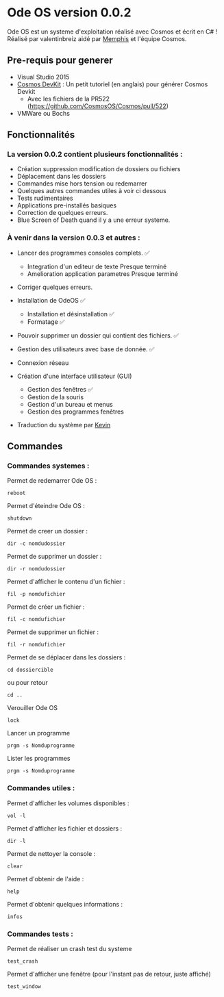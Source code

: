 # Ode OS version 0.0.2

Ode OS est un systeme d'exploitation réalisé avec Cosmos et écrit en C# ! Réalisé par valentinbreiz aidé par [Memphis](https://github.com/MichaelTheShifter/memphis) et l'équipe Cosmos.

## Pre-requis pour generer

* Visual Studio 2015
* [Cosmos DevKit](https://github.com/CosmosOS/Cosmos/wiki/Devkit) : Un petit tutoriel (en anglais) pour générer Cosmos Devkit
   - Avec les fichiers de la PR522 (https://github.com/CosmosOS/Cosmos/pull/522)
* VMWare ou Bochs


## Fonctionnalités
### La version 0.0.2 contient plusieurs fonctionnalités :
* Création suppression modification de dossiers ou fichiers
* Déplacement dans les dossiers
* Commandes mise hors tension ou redemarrer
* Quelques autres commandes utiles à voir ci dessous
* Tests rudimentaires
* Applications pre-installés basiques
* Correction de quelques erreurs.
* Blue Screen of Death quand il y a une erreur systeme.

### À venir dans la version 0.0.3 et autres :
* Lancer des programmes consoles complets.                        :white_check_mark:
  - Integration d'un editeur de texte                             Presque terminé
  - Amelioration application parametres                           Presque terminé

* Corriger quelques erreurs.
* Installation de OdeOS                                           :white_check_mark:
  - Installation et désinstallation                               :white_check_mark:
  - Formatage                                                     :white_check_mark:
* Pouvoir supprimer un dossier qui contient des fichiers.         :white_check_mark:
* Gestion des utilisateurs avec base de donnée.                   :white_check_mark:
* Connexion réseau
* Création d'une interface utilisateur (GUI)
  - Gestion des fenêtres                                          :white_check_mark:
  - Gestion de la souris
  - Gestion d'un bureau et menus
  - Gestion des programmes fenêtres
* Traduction du système par [Kevin](https://github.com/TheCool1James)

## Commandes

### Commandes systemes :

Permet de redemarrer Ode OS :
```
reboot
```
Permet d'éteindre Ode OS :
```
shutdown
```
Permet de creer un dossier :
```
dir -c nomdudossier
```
Permet de supprimer un dossier :
```
dir -r nomdudossier
```
Permet d'afficher le contenu d'un fichier :
```
fil -p nomdufichier
```
Permet de créer un fichier :
```
fil -c nomdufichier
```
Permet de supprimer un fichier :
```
fil -r nomdufichier
```
Permet de se déplacer dans les dossiers :
```
cd dossiercible
```
ou pour retour
```
cd ..
```
Verouiller Ode OS
```
lock
```
Lancer un programme
```
prgm -s Nomduprogramme
```
Lister les programmes
```
prgm -s Nomduprogramme
```
### Commandes utiles :

Permet d'afficher les volumes disponibles :
```
vol -l
```
Permet d'afficher les fichier et dossiers :
```
dir -l
```
Permet de nettoyer la console :
```
clear
```
Permet d'obtenir de l'aide :
```
help
```
Permet d'obtenir quelques informations :
```
infos
```

### Commandes tests :
Permet de réaliser un crash test du systeme
```
test_crash
```
Permet d'afficher une fenêtre (pour l'instant pas de retour, juste affiché)
```
test_window
```
